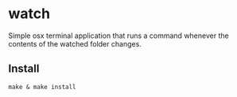# watch

Simple osx terminal application that runs a command whenever the contents of the
watched folder changes.

## Install

```
make & make install
```

